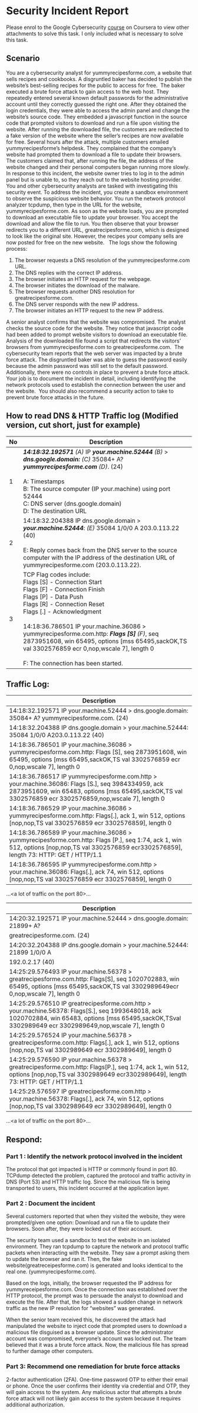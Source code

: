 # Security Incident Report

Please enrol to the Google Cybersecurity [course](https://www.coursera.org/learn/networks-and-network-security?specialization=google-cybersecurity) on Coursera to view other attachments to solve this task. I only included what is necessary to solve this task. 

## Scenario

You are a cybersecurity analyst for yummyrecipesforme.com, a website that sells recipes and cookbooks. A disgruntled baker has decided to publish the website’s best-selling recipes for the public to access for free. 
The baker executed a brute force attack to gain access to the web host. They repeatedly entered several known default passwords for the administrative account until they correctly guessed the right one. After they obtained the login credentials, they were able to access the admin panel and change the website’s source code. They embedded a javascript function in the source code that prompted visitors to download and run a file upon visiting the website. After running the downloaded file, the customers are redirected to a fake version of the website where the seller’s recipes are now available for free.
Several hours after the attack, multiple customers emailed yummyrecipesforme’s helpdesk. They complained that the company’s website had prompted them to download a file to update their browsers. The customers claimed that, after running the file, the address of the website changed and their personal computers began running more slowly. 
In response to this incident, the website owner tries to log in to the admin panel but is unable to, so they reach out to the website hosting provider. You and other cybersecurity analysts are tasked with investigating this security event.
To address the incident, you create a sandbox environment to observe the suspicious website behavior. You run the network protocol analyzer tcpdump, then type in the URL for the website, yummyrecipesforme.com. As soon as the website loads, you are prompted to download an executable file to update your browser. You accept the download and allow the file to run. You then observe that your browser redirects you to a different URL, greatrecipesforme.com, which is designed to look like the original site. However, the recipes your company sells are now posted for free on the new website.  
The logs show the following process:
1. The browser requests a DNS resolution of the yummyrecipesforme.com URL.
2. The DNS replies with the correct IP address. 
3. The browser initiates an HTTP request for the webpage.
4. The browser initiates the download of the malware.
5. The browser requests another DNS resolution for greatrecipesforme.com.
6. The DNS server responds with the new IP address.
7. The browser initiates an HTTP request to the new IP address. <br>

A senior analyst confirms that the website was compromised. The analyst checks the source code for the website. They notice that javascript code had been added to prompt website visitors to download an executable file. Analysis of the downloaded file found a script that redirects the visitors’ browsers from yummyrecipesforme.com to greatrecipesforme.com. 
The cybersecurity team reports that the web server was impacted by a brute force attack. The disgruntled baker was able to guess the password easily because the admin password was still set to the default password. Additionally, there were no controls in place to prevent a brute force attack. 
Your job is to document the incident in detail, including identifying the network protocols used to establish the connection between the user and the website.  You should also recommend a security action to take to prevent brute force attacks in the future.

## How to read DNS & HTTP Traffic log (Modified version, cut short, just for example) 

| No | Description |
|---|---|
| 1 | ***14:18:32.192571*** _(A)_ IP ***your.machine.52444*** _(B)_ > ***dns.google.domain:*** _(C)_ 35084+ A? ***yummyrecipesforme.com***  _(D)_. (24) <br><br> A: Timestamps <br> B: The source computer (IP your.machine) using port 52444 <br> C: DNS server (dns.google.domain) <br> D: The destination URL |
| 2 | 14:18:32.204388 IP dns.google.domain > ***your.machine.52444***: _(E)_ 35084 1/0/0 A 203.0.113.22 (40) <br><br> E: Reply comes back from the DNS server to the source computer with the IP address of the destination URL of yummyrecipesforme.com (203.0.113.22). |
| 3 | TCP Flag codes include: <br> Flags [S]  - Connection Start <br> Flags [F]  - Connection Finish <br> Flags [P]  - Data Push <br> Flags [R]  - Connection Reset <br> Flags [.]  - Acknowledgment <br><br>  14:18:36.786501 IP your.machine.36086 > yummyrecipesforme.com.http: ***Flags [S]*** _(F)_, seq 2873951608, win 65495, options [mss 65495,sackOK,TS val 3302576859 ecr 0,nop,wscale 7], length 0 <br><br> F: The connection has been started. 

## Traffic Log:

| Description |
|---|
| 14:18:32.192571 IP your.machine.52444 > dns.google.domain: 35084+ A? yummyrecipesforme.com. (24)  |
| 14:18:32.204388 IP dns.google.domain > your.machine.52444: 35084 1/0/0 A203.0.113.22 (40)  |
| 14:18:36.786501 IP your.machine.36086 > yummyrecipesforme.com.http: Flags [S], seq 2873951608, win 65495, options [mss 65495,sackOK,TS val 3302576859 ecr 0,nop,wscale 7], length 0 |
| 14:18:36.786517 IP yummyrecipesforme.com.http > your.machine.36086: Flags [S.], seq 3984334959, ack 2873951609, win 65483, options [mss 65495,sackOK,TS val 3302576859 ecr 3302576859,nop,wscale 7], length 0 |
| 14:18:36.786529 IP your.machine.36086 > yummyrecipesforme.com.http: Flags[.], ack 1, win 512, options [nop,nop,TS val 3302576859 ecr 3302576859], length 0 |
| 14:18:36.786589 IP your.machine.36086 > yummyrecipesforme.com.http: Flags [P.], seq 1:74, ack 1, win 512, options [nop,nop,TS val 3302576859 ecr3302576859], length 73: HTTP: GET / HTTP/1.1 |
| 14:18:36.786595 IP yummyrecipesforme.com.http > your.machine.36086: Flags[.], ack 74, win 512, options [nop,nop,TS val 3302576859 ecr 3302576859], length 0 | <br>
...<a lot of traffic on the port 80>... 

| Description |
|---|
| 14:20:32.192571 IP your.machine.52444 > dns.google.domain: 21899+ A?
greatrecipesforme.com. (24) |
| 14:20:32.204388 IP dns.google.domain > your.machine.52444: 21899 1/0/0 A
192.0.2.17 (40) |
| 14:25:29.576493 IP your.machine.56378 > greatrecipesforme.com.http: Flags[S], seq 1020702883, win 65495, options [mss 65495,sackOK,TS val 3302989649ecr 0,nop,wscale 7], length 0 |
| 14:25:29.576510 IP greatrecipesforme.com.http > your.machine.56378: Flags[S.], seq 1993648018, ack 1020702884, win 65483, options [mss 65495,sackOK,TSval 3302989649 ecr 3302989649,nop,wscale 7], length 0 |
| 14:25:29.576524 IP your.machine.56378 > greatrecipesforme.com.http: Flags[.], ack 1, win 512, options [nop,nop,TS val 3302989649 ecr 3302989649], length 0 |
| 14:25:29.576590 IP your.machine.56378 > greatrecipesforme.com.http: Flags[P.], seq 1:74, ack 1, win 512, options [nop,nop,TS val 3302989649 ecr3302989649], length 73: HTTP: GET / HTTP/1.1 |
| 14:25:29.576597 IP greatrecipesforme.com.http > your.machine.56378: Flags[.], ack 74, win 512, options [nop,nop,TS val 3302989649 ecr 3302989649], length 0 | <br>
...<a lot of traffic on the port 80>...

## Respond: 
### Part 1 : Identify the network protocol involved in the incident

The protocol that got impacted is HTTP or commonly found in port 80. TCPdump detected the problem, captured the protocol and traffic activity in DNS (Port 53) and HTTP traffic log. Since the malicious file is being transported to users, this incident occurred at the application layer.

### Part 2 : Document the incident

Several customers reported that when they visited the website, they were prompted/given one option: Download and run a file to update their browsers. Soon after, they were locked out of their account. 
 
The security team used a sandbox to test the website in an isolated environment. They ran tcpdump to capture the network and protocol traffic packets when interacting with the website. They saw a prompt asking them to update the browser and ran it. Then, the fake website(greatreceipesforme.com) is generated and looks identical to the real one. (yummyrecipesforme.com).
 
Based on the logs, initially, the browser requested the IP address for yummyreceipesforme.com. Once the connection was established over the HTTP protocol, the prompt was to persuade the analyst to download and execute the file. After that, the logs showed a sudden change in network traffic as the new IP resolution for “websites” was generated. 
 
When the senior team received this, he discovered the attack had manipulated the website to inject code that prompted users to download a malicious file disguised as a browser update. Since the administrator account was compromised, everyone’s account was locked out. The team believed that it was a brute force attack. Now, the malicious file has spread to further damage other computers. 
 
 ### Part 3: Recommend one remediation for brute force attacks

2-factor authentication (2FA). One-time password OTP to either their email or phone. Once the user confirms their identity via credential and OTP, they will gain access to the system. Any malicious actor that attempts a brute force attack will not likely gain access to the system because it requires additional authorization. 





